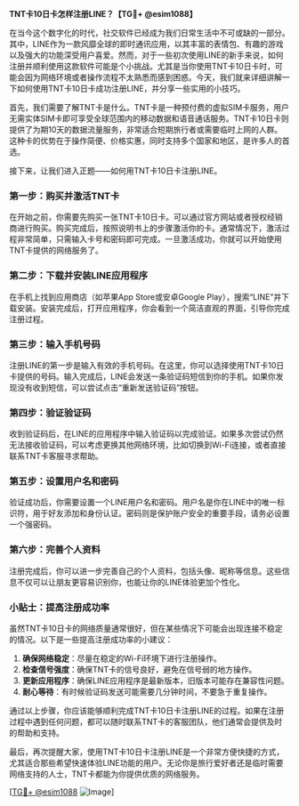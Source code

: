 **TNT卡10日卡怎样注册LINE？【TG💪+ @esim1088】**

在当今这个数字化的时代，社交软件已经成为我们日常生活中不可或缺的一部分。其中，LINE作为一款风靡全球的即时通讯应用，以其丰富的表情包、有趣的游戏以及强大的功能深受用户喜爱。然而，对于一些初次使用LINE的新手来说，如何注册并顺利使用这款软件可能是个小挑战。尤其是当你使用TNT卡10日卡时，可能会因为网络环境或者操作流程不太熟悉而感到困惑。今天，我们就来详细讲解一下如何使用TNT卡10日卡成功注册LINE，并分享一些实用的小技巧。

首先，我们需要了解TNT卡是什么。TNT卡是一种预付费的虚拟SIM卡服务，用户无需实体SIM卡即可享受全球范围内的移动数据和语音通话服务。TNT卡10日卡则提供了为期10天的数据流量服务，非常适合短期旅行者或需要临时上网的人群。这种卡的优势在于操作简便、价格实惠，同时支持多个国家和地区，是许多人的首选。

接下来，让我们进入正题——如何用TNT卡10日卡注册LINE。

### 第一步：购买并激活TNT卡

在开始之前，你需要先购买一张TNT卡10日卡。可以通过官方网站或者授权经销商进行购买。购买完成后，按照说明书上的步骤激活你的卡。通常情况下，激活过程非常简单，只需输入卡号和密码即可完成。一旦激活成功，你就可以开始使用TNT卡提供的网络服务了。

### 第二步：下载并安装LINE应用程序

在手机上找到应用商店（如苹果App Store或安卓Google Play），搜索“LINE”并下载安装。安装完成后，打开应用程序，你会看到一个简洁直观的界面，引导你完成注册过程。

### 第三步：输入手机号码

注册LINE的第一步是输入有效的手机号码。在这里，你可以选择使用TNT卡10日卡提供的号码。输入完成后，LINE会发送一条验证码短信到你的手机。如果你发现没有收到短信，可以尝试点击“重新发送验证码”按钮。

### 第四步：验证验证码

收到验证码后，在LINE的应用程序中输入验证码以完成验证。如果多次尝试仍然无法接收验证码，可以考虑更换其他网络环境，比如切换到Wi-Fi连接，或者直接联系TNT卡客服寻求帮助。

### 第五步：设置用户名和密码

验证成功后，你需要设置一个LINE用户名和密码。用户名是你在LINE中的唯一标识符，用于好友添加和身份认证。密码则是保护账户安全的重要手段，请务必设置一个强密码。

### 第六步：完善个人资料

注册完成后，你可以进一步完善自己的个人资料，包括头像、昵称等信息。这些信息不仅可以让朋友更容易识别你，也能让你的LINE体验更加个性化。

### 小贴士：提高注册成功率

虽然TNT卡10日卡的网络质量通常很好，但在某些情况下可能会出现连接不稳定的情况。以下是一些提高注册成功率的小建议：

1. **确保网络稳定**：尽量在稳定的Wi-Fi环境下进行注册操作。
2. **检查信号强度**：确保TNT卡的信号良好，避免在信号弱的地方操作。
3. **更新应用程序**：确保LINE应用程序是最新版本，旧版本可能存在兼容性问题。
4. **耐心等待**：有时候验证码发送可能需要几分钟时间，不要急于重复操作。

通过以上步骤，你应该能够顺利完成TNT卡10日卡注册LINE的过程。如果在注册过程中遇到任何问题，都可以随时联系TNT卡的客服团队，他们通常会提供及时的帮助和支持。

最后，再次提醒大家，使用TNT卡10日卡注册LINE是一个非常方便快捷的方式，尤其适合那些希望快速体验LINE功能的用户。无论你是旅行爱好者还是临时需要网络支持的人士，TNT卡都能为你提供优质的网络服务。

[[TG💪+ @esim1088](https://t.me/s/esim1088) ![Image](https://i.postimg.cc/4NQfJmqS/Snipaste-2025-05-13-00-14-12.png)]